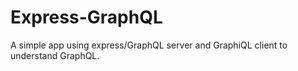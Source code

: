 # Express-GraphQL
A simple app using express/GraphQL server and GraphiQL client to understand GraphQL.
